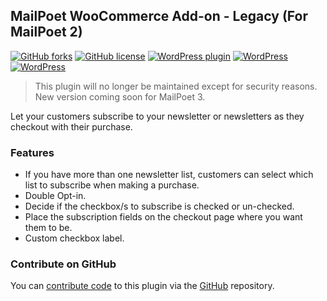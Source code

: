 ## MailPoet WooCommerce Add-on - Legacy (For MailPoet 2)

[![GitHub forks](https://img.shields.io/github/forks/seb86/MailPoet-WooCommerce-Add-on.svg?style=flat)](https://github.com/seb86/MailPoet-WooCommerce-Add-on/network) [![GitHub license](https://img.shields.io/badge/license-GPLv3-blue.svg?style=flat)](https://raw.githubusercontent.com/seb86/MailPoet-WooCommerce-Add-on/master/license.txt) [![WordPress plugin](https://img.shields.io/wordpress/plugin/v/mailpoet-woocommerce-add-on.svg?style=flat)](https://wordpress.org/plugins/mailpoet-woocommerce-add-on/) [![WordPress](https://img.shields.io/wordpress/plugin/dt/mailpoet-woocommerce-add-on.svg?style=flat)](https://wordpress.org/plugins/mailpoet-woocommerce-add-on/) [![WordPress](https://img.shields.io/wordpress/v/mailpoet-woocommerce-add-on.svg?style=flat)](https://wordpress.org/plugins/mailpoet-woocommerce-add-on/)

> This plugin will no longer be maintained except for security reasons. New version coming soon for MailPoet 3.

Let your customers subscribe to your newsletter or newsletters as they checkout with their purchase.

### Features
* If you have more than one newsletter list, customers can select which list to subscribe when making a purchase.
* Double Opt-in.
* Decide if the checkbox/s to subscribe is checked or un-checked.
* Place the subscription fields on the checkout page where you want them to be.
* Custom checkbox label.

### Contribute on GitHub
You can [contribute code](https://github.com/seb86/MailPoet-WooCommerce-Add-on/blob/master/CONTRIBUTING.md) to this plugin via the [GitHub](https://github.com/seb86/MailPoet-WooCommerce-Add-on/blob/master/CONTRIBUTING.md) repository.
